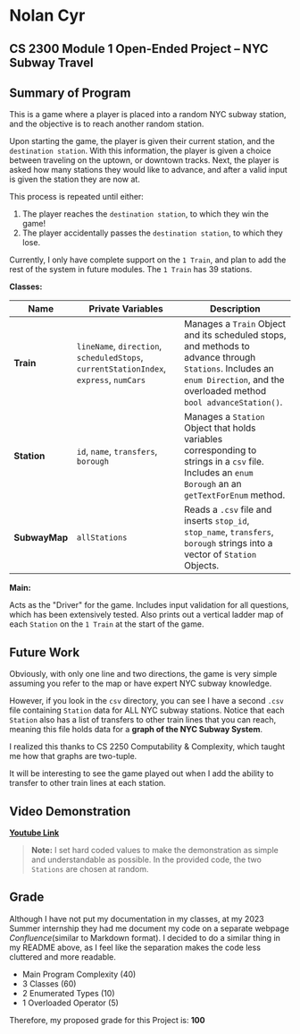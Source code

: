 # Nolan Cyr
## CS 2300 Module 1 Open-Ended Project  – NYC Subway Travel

## Summary of Program
This is a game where a player is placed into a random NYC subway station,
and the objective is to reach another random station.

Upon starting the game, the player is given their current station, and the `destination station`.
With this information, the player is given a choice between traveling on the uptown, or downtown tracks.
Next, the player is asked how many stations they would like to advance,
and after a valid input is given the station they are now at.

This process is repeated until either:
1. The player reaches the `destination station`, to which they win the game!
2. The player accidentally passes the `destination station`, to which they lose.

Currently, I only have complete support on the `1 Train`, and plan to add the rest of the system in future modules.
The `1 Train` has 39 stations.

**Classes:**

| Name          | Private Variables                                                                      | Description                                                                                                                                                                   |
|---------------|----------------------------------------------------------------------------------------|-------------------------------------------------------------------------------------------------------------------------------------------------------------------------------|
| **Train**     | `lineName`, `direction`, `scheduledStops`, `currentStationIndex`, `express`, `numCars` | Manages a `Train` Object and its scheduled stops, and methods to advance through `Stations`. Includes an `enum Direction`, and the overloaded method `bool advanceStation()`. |
| **Station**   | `id`, `name`, `transfers`, `borough`                                                   | Manages a `Station` Object that holds variables corresponding to strings in a `csv` file. Includes an `enum Borough` an an `getTextForEnum` method.                           |
| **SubwayMap** | `allStations`                                                                          | Reads a `.csv` file and inserts `stop_id`, `stop_name`, `transfers`, `borough` strings into a vector of `Station` Objects.                                                    |

**Main:**

Acts as the "Driver" for the game.
Includes input validation for all questions, which has been extensively tested.
Also prints out a vertical ladder map of each `Station` on the `1 Train` at the start of the game.

## Future Work ##

Obviously, with only one line and two directions,
the game is very simple assuming you refer to the map or have expert NYC subway knowledge. 

However, if you look in the `csv` directory,
you can see I have a second `.csv` file containing `Station` data for ALL NYC subway stations.
Notice that each `Station` also has a list of transfers to other train lines that you can reach,
meaning this file holds data for a **graph of the NYC Subway System**.

I realized this thanks to CS 2250 Computability & Complexity, which taught me how that graphs are two-tuple.

It will be interesting to see the game played out when I add the ability to transfer to other train lines at each station.

## Video Demonstration ##

**[Youtube Link](https://www.youtube.com/watch?v=8oJfOjqpsMM)**
> **Note:** I set hard coded values to make the demonstration as simple and understandable as possible. In the provided code, the two `Stations` are chosen at random.


## Grade ##

Although I have not put my documentation in my classes,
at my 2023 Summer internship they had me document my code on a separate webpage _Confluence_(similar to Markdown format).
I decided to do a similar thing in my README above, as I feel like the separation makes the code less cluttered and more readable.
- Main Program Complexity (40)
- 3 Classes (60)
- 2 Enumerated Types (10)
- 1 Overloaded Operator (5)

Therefore, my proposed grade for this Project is: **100**